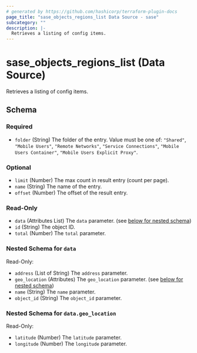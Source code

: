 ```yaml
---
# generated by https://github.com/hashicorp/terraform-plugin-docs
page_title: "sase_objects_regions_list Data Source - sase"
subcategory: ""
description: |-
  Retrieves a listing of config items.
---
```


# sase_objects_regions_list (Data Source)

Retrieves a listing of config items.



<!-- schema generated by tfplugindocs -->
## Schema

### Required

- `folder` (String) The folder of the entry. Value must be one of: `"Shared"`, `"Mobile Users"`, `"Remote Networks"`, `"Service Connections"`, `"Mobile Users Container"`, `"Mobile Users Explicit Proxy"`.

### Optional

- `limit` (Number) The max count in result entry (count per page).
- `name` (String) The name of the entry.
- `offset` (Number) The offset of the result entry.

### Read-Only

- `data` (Attributes List) The `data` parameter. (see [below for nested schema](#nestedatt--data))
- `id` (String) The object ID.
- `total` (Number) The `total` parameter.

<a id="nestedatt--data"></a>
### Nested Schema for `data`

Read-Only:

- `address` (List of String) The `address` parameter.
- `geo_location` (Attributes) The `geo_location` parameter. (see [below for nested schema](#nestedatt--data--geo_location))
- `name` (String) The `name` parameter.
- `object_id` (String) The `object_id` parameter.

<a id="nestedatt--data--geo_location"></a>
### Nested Schema for `data.geo_location`

Read-Only:

- `latitude` (Number) The `latitude` parameter.
- `longitude` (Number) The `longitude` parameter.


